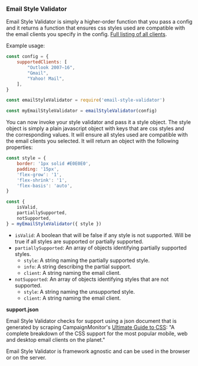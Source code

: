 ### Email Style Validator

Email Style Validator is simply a higher-order function that you pass a config and it returns a function that ensures css styles used are compatible with the email clients you specify in the config. [Full listing of all clients]().

Example usage:

```javascript
const config = {
	supportedClients: [
		"Outlook 2007–16",
		"Gmail",
		"Yahoo! Mail",
	],
}

const emailStyleValidator = require('email-style-validator')

const myEmailStyleValidator = emailStyleValidator(config)
```

You can now invoke your style validator and pass it a style object. The style object is simply a plain javascript object with keys that are css styles and the corresponding values. It will ensure all styles used are compatible with the email clients you selected. It will return an object with the following properties:

```javascript
const style = {
	border: '1px solid #E0E0E0',
	padding: '15px',
	'flex-grow': '1',
	'flex-shrink': '1',
	'flex-basis': 'auto',
}

const {
	isValid,
	partiallySupported,
	notSupported,
} = myEmailStyleValidator({ style })
```

- `isValid`: A boolean that will be false if any style is not supported. Will be true if all styles are supported or partially supported.
- `partiallySupported`: An array of objects identifying partially supported styles.
  + `style`: A string naming the partially supported style.
  + `info`: A string describing the partial support.
  + `client`: A string naming the email client.
- `notSupported`: An array of objects identifying styles that are not supported.
  + `style`: A string naming the unsupported style.
  + `client`: A string naming the email client.

**support.json**

Email Style Validator checks for support using a json document that is generated by scraping CampaignMonitor's [Ultimate Guide to CSS](https://www.campaignmonitor.com/css/): "A complete breakdown of the CSS support for the most popular mobile, web and desktop email clients on the planet."

Email Style Validator is framework agnostic and can be used in the browser or on the server.
